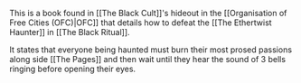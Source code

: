 This is a book found in [[The Black Cult]]'s hideout in the [[Organisation of Free Cities (OFC)|OFC]] that details how to defeat the [[The Ethertwist Haunter]] in [[The Black Ritual]]. 

It states that everyone being haunted must burn their most prosed passions along side [[The Pages]] and then wait until they hear the sound of 3 bells ringing before opening their eyes. 